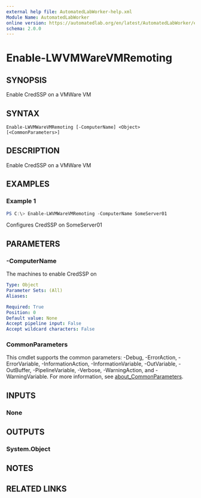 ```yaml
---
external help file: AutomatedLabWorker-help.xml
Module Name: AutomatedLabWorker
online version: https://automatedlab.org/en/latest/AutomatedLabWorker/en-us/Enable-LWVMWareVMRemoting
schema: 2.0.0
---
```


# Enable-LWVMWareVMRemoting

## SYNOPSIS
Enable CredSSP on a VMWare VM

## SYNTAX

```
Enable-LWVMWareVMRemoting [-ComputerName] <Object> [<CommonParameters>]
```

## DESCRIPTION
Enable CredSSP on a VMWare VM

## EXAMPLES

### Example 1
```powershell
PS C:\> Enable-LWVMWareVMRemoting -ComputerName SomeServer01
```

Configures CredSSP on SomeServer01

## PARAMETERS

### -ComputerName
The machines to enable CredSSP on

```yaml
Type: Object
Parameter Sets: (All)
Aliases:

Required: True
Position: 0
Default value: None
Accept pipeline input: False
Accept wildcard characters: False
```

### CommonParameters
This cmdlet supports the common parameters: -Debug, -ErrorAction, -ErrorVariable, -InformationAction, -InformationVariable, -OutVariable, -OutBuffer, -PipelineVariable, -Verbose, -WarningAction, and -WarningVariable. For more information, see [about_CommonParameters](http://go.microsoft.com/fwlink/?LinkID=113216).

## INPUTS

### None
## OUTPUTS

### System.Object
## NOTES

## RELATED LINKS

